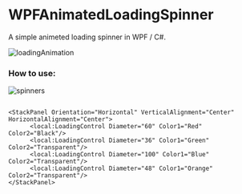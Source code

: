 # WPFAnimatedLoadingSpinner
A simple animeted loading spinner in WPF / C#.

![loadingAnimation](https://github.com/ThomasSteinbinder/WPFAnimatedLoadingSpinner/assets/10722017/282ef452-7763-4e6b-b997-9b8fa88b315b)



### How to use:

![spinners](https://github.com/ThomasSteinbinder/WPFAnimatedLoadingSpinner/assets/10722017/e50dce50-a3f5-4160-bae1-d49fa3940aeb)


```xml![Uploading spinners.jpg…]()

<StackPanel Orientation="Horizontal" VerticalAlignment="Center" HorizontalAlignment="Center">
      <local:LoadingControl Diameter="60" Color1="Red" Color2="Black"/>
      <local:LoadingControl Diameter="36" Color1="Green" Color2="Transparent"/>
      <local:LoadingControl Diameter="100" Color1="Blue" Color2="Transparent"/>
      <local:LoadingControl Diameter="48" Color1="Orange" Color2="Transparent"/>
</StackPanel>
```
